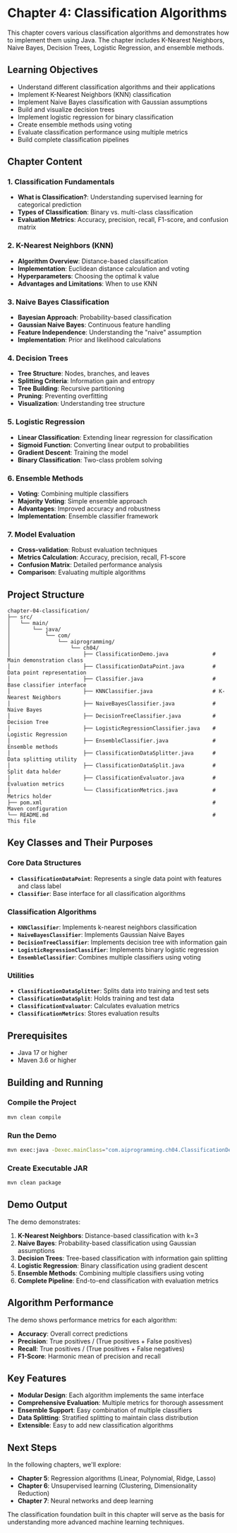 # Chapter 4: Classification Algorithms

This chapter covers various classification algorithms and demonstrates how to implement them using Java. The chapter includes K-Nearest Neighbors, Naive Bayes, Decision Trees, Logistic Regression, and ensemble methods.

## Learning Objectives

- Understand different classification algorithms and their applications
- Implement K-Nearest Neighbors (KNN) classification
- Implement Naive Bayes classification with Gaussian assumptions
- Build and visualize decision trees
- Implement logistic regression for binary classification
- Create ensemble methods using voting
- Evaluate classification performance using multiple metrics
- Build complete classification pipelines

## Chapter Content

### 1. Classification Fundamentals
- **What is Classification?**: Understanding supervised learning for categorical prediction
- **Types of Classification**: Binary vs. multi-class classification
- **Evaluation Metrics**: Accuracy, precision, recall, F1-score, and confusion matrix

### 2. K-Nearest Neighbors (KNN)
- **Algorithm Overview**: Distance-based classification
- **Implementation**: Euclidean distance calculation and voting
- **Hyperparameters**: Choosing the optimal k value
- **Advantages and Limitations**: When to use KNN

### 3. Naive Bayes Classification
- **Bayesian Approach**: Probability-based classification
- **Gaussian Naive Bayes**: Continuous feature handling
- **Feature Independence**: Understanding the "naive" assumption
- **Implementation**: Prior and likelihood calculations

### 4. Decision Trees
- **Tree Structure**: Nodes, branches, and leaves
- **Splitting Criteria**: Information gain and entropy
- **Tree Building**: Recursive partitioning
- **Pruning**: Preventing overfitting
- **Visualization**: Understanding tree structure

### 5. Logistic Regression
- **Linear Classification**: Extending linear regression for classification
- **Sigmoid Function**: Converting linear output to probabilities
- **Gradient Descent**: Training the model
- **Binary Classification**: Two-class problem solving

### 6. Ensemble Methods
- **Voting**: Combining multiple classifiers
- **Majority Voting**: Simple ensemble approach
- **Advantages**: Improved accuracy and robustness
- **Implementation**: Ensemble classifier framework

### 7. Model Evaluation
- **Cross-validation**: Robust evaluation techniques
- **Metrics Calculation**: Accuracy, precision, recall, F1-score
- **Confusion Matrix**: Detailed performance analysis
- **Comparison**: Evaluating multiple algorithms

## Project Structure

```
chapter-04-classification/
├── src/
│   └── main/
│       └── java/
│           └── com/
│               └── aiprogramming/
│                   └── ch04/
│                       ├── ClassificationDemo.java              # Main demonstration class
│                       ├── ClassificationDataPoint.java         # Data point representation
│                       ├── Classifier.java                      # Base classifier interface
│                       ├── KNNClassifier.java                   # K-Nearest Neighbors
│                       ├── NaiveBayesClassifier.java            # Naive Bayes
│                       ├── DecisionTreeClassifier.java          # Decision Tree
│                       ├── LogisticRegressionClassifier.java    # Logistic Regression
│                       ├── EnsembleClassifier.java              # Ensemble methods
│                       ├── ClassificationDataSplitter.java      # Data splitting utility
│                       ├── ClassificationDataSplit.java         # Split data holder
│                       ├── ClassificationEvaluator.java         # Evaluation metrics
│                       └── ClassificationMetrics.java           # Metrics holder
├── pom.xml                                                      # Maven configuration
└── README.md                                                    # This file
```

## Key Classes and Their Purposes

### Core Data Structures
- **`ClassificationDataPoint`**: Represents a single data point with features and class label
- **`Classifier`**: Base interface for all classification algorithms

### Classification Algorithms
- **`KNNClassifier`**: Implements k-nearest neighbors classification
- **`NaiveBayesClassifier`**: Implements Gaussian Naive Bayes
- **`DecisionTreeClassifier`**: Implements decision tree with information gain
- **`LogisticRegressionClassifier`**: Implements binary logistic regression
- **`EnsembleClassifier`**: Combines multiple classifiers using voting

### Utilities
- **`ClassificationDataSplitter`**: Splits data into training and test sets
- **`ClassificationDataSplit`**: Holds training and test data
- **`ClassificationEvaluator`**: Calculates evaluation metrics
- **`ClassificationMetrics`**: Stores evaluation results

## Prerequisites

- Java 17 or higher
- Maven 3.6 or higher

## Building and Running

### Compile the Project
```bash
mvn clean compile
```

### Run the Demo
```bash
mvn exec:java -Dexec.mainClass="com.aiprogramming.ch04.ClassificationDemo"
```

### Create Executable JAR
```bash
mvn clean package
```

## Demo Output

The demo demonstrates:

1. **K-Nearest Neighbors**: Distance-based classification with k=3
2. **Naive Bayes**: Probability-based classification using Gaussian assumptions
3. **Decision Trees**: Tree-based classification with information gain splitting
4. **Logistic Regression**: Binary classification using gradient descent
5. **Ensemble Methods**: Combining multiple classifiers using voting
6. **Complete Pipeline**: End-to-end classification with evaluation metrics

## Algorithm Performance

The demo shows performance metrics for each algorithm:
- **Accuracy**: Overall correct predictions
- **Precision**: True positives / (True positives + False positives)
- **Recall**: True positives / (True positives + False negatives)
- **F1-Score**: Harmonic mean of precision and recall

## Key Features

- **Modular Design**: Each algorithm implements the same interface
- **Comprehensive Evaluation**: Multiple metrics for thorough assessment
- **Ensemble Support**: Easy combination of multiple classifiers
- **Data Splitting**: Stratified splitting to maintain class distribution
- **Extensible**: Easy to add new classification algorithms

## Next Steps

In the following chapters, we'll explore:
- **Chapter 5**: Regression algorithms (Linear, Polynomial, Ridge, Lasso)
- **Chapter 6**: Unsupervised learning (Clustering, Dimensionality Reduction)
- **Chapter 7**: Neural networks and deep learning

The classification foundation built in this chapter will serve as the basis for understanding more advanced machine learning techniques.
